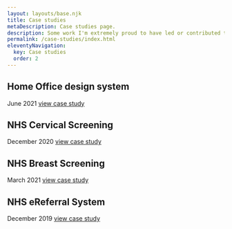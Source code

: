 ```yaml
---
layout: layouts/base.njk
title: Case studies
metaDescription: Case studies page.
description: Some work I'm extremely proud to have led or contributed to.
permalink: /case-studies/index.html
eleventyNavigation:
  key: Case studies
  order: 2
---
```


## Home Office design system
June 2021
[view case study](home-office-design-system)

## NHS Cervical Screening
December 2020
[view case study](cervical-cancer-screening)


## NHS Breast Screening
March 2021
[view case study](breast-cancer-screening)


## NHS eReferral System
December 2019
[view case study](ereferral-system)